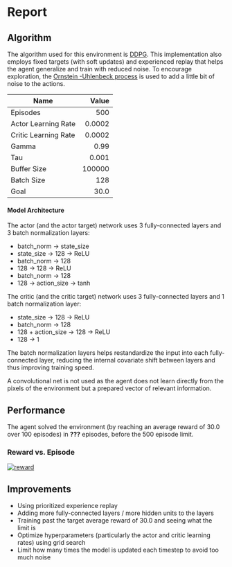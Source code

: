 # Report

## Algorithm

The algorithm used for this environment is  [DDPG](https://arxiv.org/pdf/1509.02971.pdf). This implementation also employs fixed targets (with soft updates) and experienced replay that helps the agent generalize and train with reduced noise. To encourage exploration, the [Ornstein -Uhlenbeck process](https://en.wikipedia.org/wiki/Ornstein%E2%80%93Uhlenbeck_process) is used to add a little bit of noise to the actions.

|Name|Value|
|---|---:|
|Episodes|500|
|Actor Learning Rate|0.0002|
|Critic Learning Rate|0.0002|
|Gamma|0.99|
|Tau|0.001|
|Buffer Size|100000|
|Batch Size|128|
|Goal|30.0|

#### Model Architecture

The actor (and the actor target) network uses 3 fully-connected layers and 3 batch normalization layers:

- batch_norm -> state_size
- state_size -> 128 -> ReLU
- batch_norm -> 128
- 128 -> 128 -> ReLU
- batch_norm -> 128
- 128 -> action_size -> tanh

The critic (and the critic target) network uses 3 fully-connected layers and 1 batch normalization layer:

-   state_size -> 128 -> ReLU
-   batch_norm -> 128
-   128 + action_size -> 128 -> ReLU
-   128 -> 1

The batch normalization layers helps restandardize the input into each fully-connected layer, reducing the internal covariate shift between layers and thus improving training speed.

A convolutional net is not used as the agent does not learn directly from the pixels of the environment but a prepared vector of relevant information.

## Performance

The agent solved the environment (by reaching an average reward of 30.0 over 100 episodes) in  **???**  episodes, before the 500 episode limit.

### Reward vs. Episode

[![reward](https://user-images.githubusercontent.com/39870221/85939819-6aae0600-b8e6-11ea-9748-cbffbd4b62aa.png)](https://user-images.githubusercontent.com/39870221/85939819-6aae0600-b8e6-11ea-9748-cbffbd4b62aa.png)

## Improvements
- Using prioritized experience replay
- Adding more fully-connected layers / more hidden units to the layers
- Training past the target average reward of 30.0 and seeing what the limit is
- Optimize hyperparameters (particularly the actor and critic learning rates) using grid search
- Limit how many times the model is updated each timestep to avoid too much noise